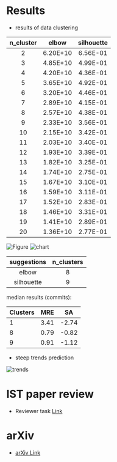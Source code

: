 
# Results
 - results of data clustering

| n_cluster |   elbow  | silhouette |
|:---------:|:--------:|:----------:|
|     2     | 6.20E+10 |  6.56E-01  |
|     3     | 4.85E+10 |  4.99E-01  |
|     4     | 4.20E+10 |  4.36E-01  |
|     5     | 3.65E+10 |  4.92E-01  |
|     6     | 3.20E+10 |  4.46E-01  |
|     7     | 2.89E+10 |  4.15E-01  |
|     8     | 2.57E+10 |  4.38E-01  |
|     9     | 2.33E+10 |  3.56E-01  |
|     10    | 2.15E+10 |  3.42E-01  |
|     11    | 2.03E+10 |  3.40E-01  |
|     12    | 1.93E+10 |  3.39E-01  |
|     13    | 1.82E+10 |  3.25E-01  |
|     14    | 1.74E+10 |  2.75E-01  |
|     15    | 1.67E+10 |  3.10E-01  |
|     16    | 1.59E+10 |  3.11E-01  |
|     17    | 1.52E+10 |  2.83E-01  |
|     18    | 1.46E+10 |  3.31E-01  |
|     19    | 1.41E+10 |  2.89E-01  |
|     20    | 1.36E+10 |  2.77E-01  |

![Figure](https://user-images.githubusercontent.com/16036156/85632245-f6a10300-b644-11ea-8905-89c12e534be8.png)
![chart](https://user-images.githubusercontent.com/16036156/85632531-7b8c1c80-b645-11ea-8a71-9642632fe950.png)

| suggestions | n_clusters |
|:-----------:|:----------:|
|    elbow    |      8     |
|  silhouette |      9     |

median results (commits):

| Clusters | MRE  | SA    |
|----------|------|-------|
| 1        | 3.41 | -2.74 |
| 8        | 0.79 | -0.82 |
| 9        | 0.91 | -1.12 |

 - steep trends prediction
 
![trends](https://user-images.githubusercontent.com/16036156/85738656-3102b280-b6ce-11ea-8368-1e3c1a03613b.png)

# IST paper review
 - Reviewer task [Link](https://docs.google.com/document/d/1Xg7CQVeB5DvdtNXlxi6iy9c42Z5hqv3V3W3UCq1bGbQ/edit?usp=sharing)

# arXiv
 - [arXiv Link](https://arxiv.org/pdf/2006.07240.pdf) 
 
